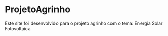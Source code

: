 # ProjetoAgrinho
Este site foi desenvolvido para o projeto agrinho com o tema: Energia Solar Fotovoltaica

